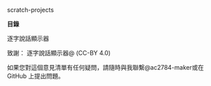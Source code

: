 scratch-projects

**目錄**

逐字說話顯示器

致謝：
逐字說話顯示器@ (CC-BY 4.0)


如果您對這個意見清單有任何疑問，請隨時與我聯繫@ac2784-maker或在 GitHub 上提出問題。
